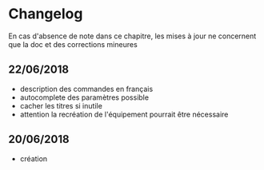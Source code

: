 # Changelog

En cas d'absence de note dans ce chapitre, les mises à jour ne concernent que la doc et des corrections mineures

## 22/06/2018
- description des commandes en français
- autocomplete des paramètres possible 
- cacher les titres si inutile
- attention la recréation de l'équipement pourrait être nécessaire


## 20/06/2018
- création
